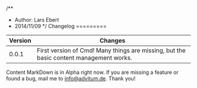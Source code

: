/**
 * Author: Lars Ebert
 * 2014/11/09
 */
Changelog
=========

<table>
	<thead>
		<tr>
			<th>Version</th>
			<th>Changes</th>
		</tr>
	</thead>
	<tbody>
		<tr>
			<td>0.0.1</td>
			<td>First version of Cmd! Many things are missing, but the basic content management works.</td>
		</tr>
	</tbody>
</table>

Content MarkDown is in Alpha right now. If you are missing a feature or found a bug, mail me to <info@advitum.de>. Thank you!